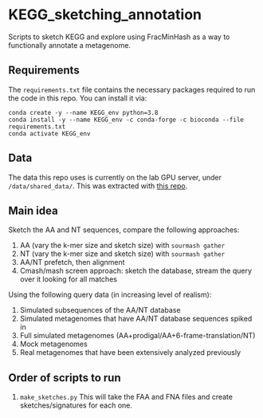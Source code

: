 # KEGG_sketching_annotation
Scripts to sketch KEGG and explore using FracMinHash as a way to functionally annotate a metagenome.

## Requirements
The `requirements.txt` file contains the necessary packages required to run the code in this repo.
You can install it via:
```commandline
conda create -y --name KEGG_env python=3.8
conda install -y --name KEGG_env -c conda-forge -c bioconda --file requirements.txt
conda activate KEGG_env
```

## Data
The data this repo uses is currently on the lab GPU server, under `/data/shared_data/`.
This was extracted with [this repo](https://github.com/KoslickiLab/KEGG_data_extraction).

## Main idea
Sketch the AA and NT sequences, compare the following approaches:

1. AA (vary the k-mer size and sketch size) with `sourmash gather`
2. NT (vary the k-mer size and sketch size) with `sourmash gather`
3. AA/NT prefetch, then alignment
4. Cmash/mash screen approach: sketch the database, stream the query over it looking for all matches

Using the following query data (in increasing level of realism):
1. Simulated subsequences of the AA/NT database
2. Simulated metagenomes that have AA/NT database sequences spiked in
3. Full simulated metagenomes (AA+prodigal/AA+6-frame-translation/NT)
4. Mock metagenomes
5. Real metagenomes that have been extensively analyzed previously

## Order of scripts to run

1. `make_sketches.py` This will take the FAA and FNA files and create sketches/signatures
for each one.